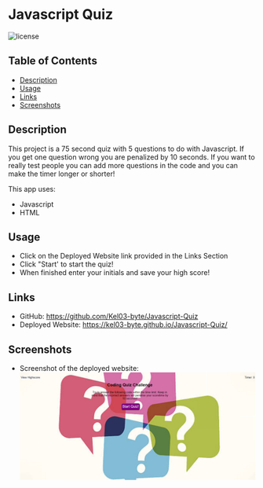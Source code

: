# Javascript Quiz

![license](https://img.shields.io/badge/License-MIT-blue.svg)

## Table of Contents

- [Description](#description)
- [Usage](#usage)
- [Links](#links)
- [Screenshots](#screenshots)

## Description

This project is a 75 second quiz with 5 questions to do with Javascript. If you get one question wrong you are penalized by 10 seconds. If you want to really test people you can add more questions in the code and you can make the timer longer or shorter!

This app uses:
* Javascript
* HTML

## Usage

* Click on the Deployed Website link provided in the Links Section
* Click "Start' to start the quiz!
* When finished enter your initials and save your high score!

## Links

* GitHub: https://github.com/Kel03-byte/Javascript-Quiz
* Deployed Website: https://kel03-byte.github.io/Javascript-Quiz/

## Screenshots

* Screenshot of the deployed website:![Screenshot](/assets/images/screenshot.png)
